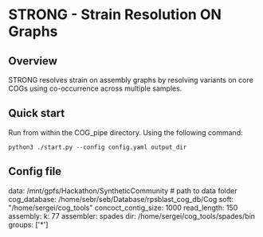 # STRONG - Strain Resolution ON Graphs

## Overview

STRONG resolves strain on assembly graphs by resolving variants on core COGs using co-occurrence across multiple samples.

## Quick start

Run from within the COG_pipe directory. Using the following command:

```
python3 ./start.py --config config.yaml output_dir
```

## Config file

data: /mnt/gpfs/Hackathon/SyntheticCommunity  # path to data folder
cog_database: /home/sebr/seb/Database/rpsblast_cog_db/Cog
soft: "/home/sergei/cog_tools"
concoct_contig_size: 1000
read_length: 150
assembly: 
    k: 77
    assembler: spades
    dir: /home/sergei/cog_tools/spades/bin
    groups: ['*']
